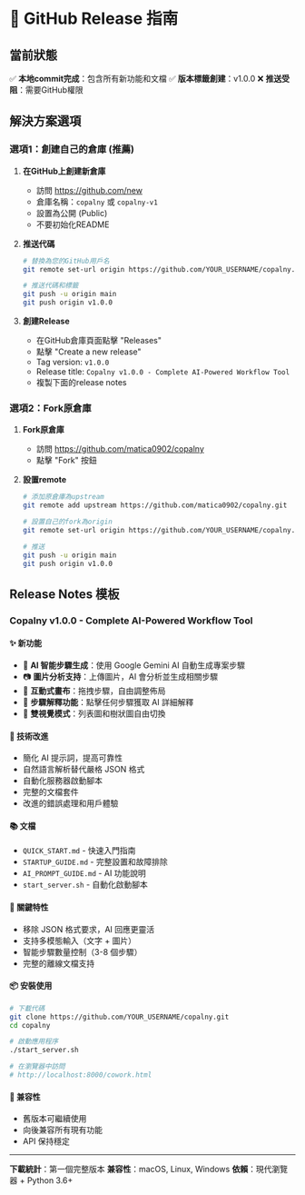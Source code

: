 # 🚀 GitHub Release 指南

## 當前狀態
✅ **本地commit完成**：包含所有新功能和文檔
✅ **版本標籤創建**：v1.0.0
❌ **推送受阻**：需要GitHub權限

## 解決方案選項

### 選項1：創建自己的倉庫 (推薦)

1. **在GitHub上創建新倉庫**
   - 訪問 https://github.com/new
   - 倉庫名稱：`copalny` 或 `copalny-v1`
   - 設置為公開 (Public)
   - 不要初始化README

2. **推送代碼**
   ```bash
   # 替換為您的GitHub用戶名
   git remote set-url origin https://github.com/YOUR_USERNAME/copalny.git

   # 推送代碼和標籤
   git push -u origin main
   git push origin v1.0.0
   ```

3. **創建Release**
   - 在GitHub倉庫頁面點擊 "Releases"
   - 點擊 "Create a new release"
   - Tag version: `v1.0.0`
   - Release title: `Copalny v1.0.0 - Complete AI-Powered Workflow Tool`
   - 複製下面的release notes

### 選項2：Fork原倉庫

1. **Fork原倉庫**
   - 訪問 https://github.com/matica0902/copalny
   - 點擊 "Fork" 按鈕

2. **設置remote**
   ```bash
   # 添加原倉庫為upstream
   git remote add upstream https://github.com/matica0902/copalny.git

   # 設置自己的fork為origin
   git remote set-url origin https://github.com/YOUR_USERNAME/copalny.git

   # 推送
   git push -u origin main
   git push origin v1.0.0
   ```

## Release Notes 模板

### Copalny v1.0.0 - Complete AI-Powered Workflow Tool

#### ✨ 新功能
- 🤖 **AI 智能步驟生成**：使用 Google Gemini AI 自動生成專案步驟
- 📷 **圖片分析支持**：上傳圖片，AI 會分析並生成相關步驟
- 🎨 **互動式畫布**：拖拽步驟，自由調整佈局
- 📝 **步驟解釋功能**：點擊任何步驟獲取 AI 詳細解釋
- 🌳 **雙視覺模式**：列表圖和樹狀圖自由切換

#### 🔧 技術改進
- 簡化 AI 提示詞，提高可靠性
- 自然語言解析替代嚴格 JSON 格式
- 自動化服務器啟動腳本
- 完整的文檔套件
- 改進的錯誤處理和用戶體驗

#### 📚 文檔
- `QUICK_START.md` - 快速入門指南
- `STARTUP_GUIDE.md` - 完整設置和故障排除
- `AI_PROMPT_GUIDE.md` - AI 功能說明
- `start_server.sh` - 自動化啟動腳本

#### 🎯 關鍵特性
- 移除 JSON 格式要求，AI 回應更靈活
- 支持多模態輸入（文字 + 圖片）
- 智能步驟數量控制（3-8 個步驟）
- 完整的離線文檔支持

#### 📦 安裝使用
```bash
# 下載代碼
git clone https://github.com/YOUR_USERNAME/copalny.git
cd copalny

# 啟動應用程序
./start_server.sh

# 在瀏覽器中訪問
# http://localhost:8000/cowork.html
```

#### 🔄 兼容性
- 舊版本可繼續使用
- 向後兼容所有現有功能
- API 保持穩定

---

**下載統計**：第一個完整版本
**兼容性**：macOS, Linux, Windows
**依賴**：現代瀏覽器 + Python 3.6+